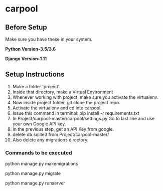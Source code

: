 # carpool

## Before Setup
Make sure you have these in your system.

**Python Version-3.5/3.6**

**Django Version-1.11**

## Setup Instructions

1. Make a folder 'project'.
2. Inside that directory, make a Virtual Environment
3. Whenever working with project, make sure you activate the virtualenv.
4. Now inside project folder, git clone the project repo.
5. Activate the virtualenv and cd into carpool.
6. Issue this command in terminal: pip install -r requirements.txt
7. In Project/carpool-master/carpool/settings.py Go to last line and use your own Google API key.
8. In the previous step, get an API Key from google.
9. delete db.sqlite3 from Project/carpool-master/
10. Also delete any migrations directory.

### Commands to be executed

python manage.py makemigrations

python manage.py migrate

python manage.py runserver
